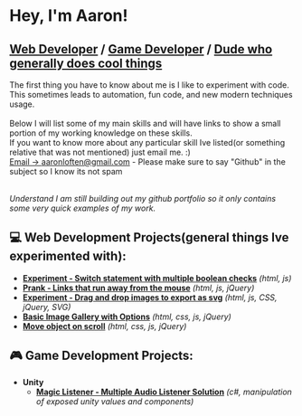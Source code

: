# Hey, I'm Aaron!
## [Web Developer](https://github.com/ALoften) / [Game Developer](https://github.com/ALoften) / [Dude who generally does cool things](https://github.com/ALoften)

The first thing you have to know about me is I like to experiment with code. This sometimes leads to automation, fun code, and new modern techniques usage.
<br><br>
Below I will list some of my main skills and will have links to show a small portion of my working knowledge on these skills.
<br>
If you want to know more about any particular skill Ive listed(or something relative that was not mentioned) just email me. :)
<br>
[Email -> aaronloften@gmail.com](mailto:aaronloften@gmail.com) - Please make sure to say "Github" in the subject so I know its not spam

<br>
<i>
  Understand I am still building out my github portfolio so it only contains some very quick examples of my work.
  
</i>

## 💻 Web Development Projects(general things Ive experimented with):

- **[Experiment - Switch statement with multiple boolean checks](https://github.com/ALoften/Js-switch-with-multiple-boolean-checks)** *(html, js)*
- **[Prank - Links that run away from the mouse](https://github.com/ALoften/Prank-Link-Runner)** *(html, js, jQuery)*
- **[Experiment - Drag and drop images to export as svg](https://github.com/ALoften/drag-and-drop-svg-creator)** *(html, js, CSS, jQuery, SVG)*
- **[Basic Image Gallery with Options](https://github.com/ALoften/slide-it-gallery)** *(html, css, js, jQuery)*
- **[Move object on scroll](https://jsfiddle.net/x_sus/m6cg9jtL/5/)** *(html, css, js, jQuery)*

<!--

- **[Flex-It Display Framework](https://github.com/ALoften)** *(html, css)*
  - **[Flex-It Library](https://github.com/ALoften)** *(html, css)*
  - **[BONUS: Flex-It Page Builder](https://github.com/ALoften)** *(html, css, js)*
- **[Drag and drop image creator](https://github.com/ALoften)** *(html, css, js, svg/jpg/png)*
  - **[Version with deadzone overlay](https://github.com/ALoften)** *(html, css, js, jQuery)*)*
- **[Expandable columns on hover](https://github.com/ALoften)** *(html, css)*
-->

## 🎮 Game Development Projects:

- **Unity**
  - **[Magic Listener - Multiple Audio Listener Solution](https://assetstore.unity.com/packages/tools/audio/magic-listener-multiple-audio-listener-solution-210472)** *(c#, manipulation of exposed unity values and components)*
<!--
  - **["Get That" - A quick way to get object references through nicknames](https://github.com/ALoften)**
  - **[Object Rotator - Rotate toward an object](https://github.com/ALoften)**
  - **[Sprite Animator - Easily animate a sprite](https://github.com/ALoften)**


## 😎😎😎 Cool Stuff:

- **RaspberryPi Stuff**
  - Will fill out later =p
  
- **Automated Development**
  - Will fill out later =p
  
- **AI**
  - Will fill out later =p

-->
